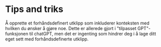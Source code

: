 # Tips and triks

Å opprette et forhåndsdefinert utklipp som inkluderer konteksten med hvilken du ønsker å gjøre noe. Dette er allerede gjort i "tilpasset GPT"-funksjonen til chatGPT, men det er ingenting som hindrer deg i å lage ditt eget sett med forhåndsdefinerte utklipp.